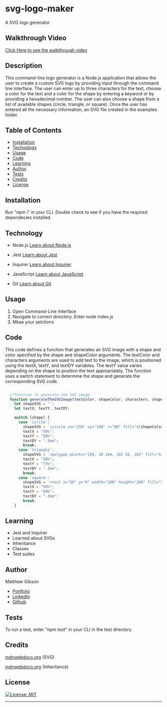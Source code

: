 # svg-logo-maker

A SVG logo generator

## Walkthrough Video

[Click Here to see the walkthrough video](https://drive.google.com/file/d/1d9tBwOLJr8M2beIsQbjigrH4tjpVbZdI/view?usp=share_link)

## Description

This command-line logo generator is a Node.js application that allows the user to create a custom SVG logo by providing input through the command line interface. The user can enter up to three characters for the text, choose a color for the text and a color for the shape by entering a keyword or by providing a hexadecimal number. The user can also choose a shape from a list of available shapes (circle, triangle, or square). Once the user has entered all the necessary information, an SVG file created in the examples folder.

## Table of Contents

- [Installation](#installation)
- [Technology](#technology)
- [Usage](#usage)
- [Code](#Code)
- [Learning](#learning)
- [Author](#author)
- [Tests](#tests)
- [Credits](#credits)
- [License](#license)

## Installation

Run "npm i" in your CLI. Double check to see if you have the required dependecies installed.

## Technology

- Node.js
  [Learn about Node.js](https://nodejs.org/en/docs)

- Jest
  [Learn about Jest](https://jestjs.io/docs/getting-started)

- Inquirer
  [Learn about Inquirer](https://www.npmjs.com/package/inquirer/v/8.2.4)

- JavaScript
  [Learn about JavaScript](https://developer.mozilla.org/en-US/docs/Web/JavaScript)

- Git
  [Learn about Git](https://git-scm.com/)

## Usage

1. Open Command-Line Interface
2. Navigate to correct directory. Enter node index.js
3. Mkae your selctions

## Code

This code defines a function that generates an SVG image with a shape and color specified by the shape and shapeColor arguments. The textColor and characters arguments are used to add text to the image, which is positioned using the textX, textY, and textDY variables. The textY value varies depending on the shape to position the text appropriately. The function uses a switch statement to determine the shape and generate the corresponding SVG code.

```JavaScript

  //function to generate the SVG image
  function generateTheSVGImage(textColor, shapeColor, characters, shape) {
    let shapeSVG = '';
    let textX, textY, textDY;

    switch (shape) {
      case 'circle':
        shapeSVG = `<circle cx="150" cy="100" r="80" fill="${shapeColor}" />`;
        textX = "50%";
        textY = "50%";
        textDY = ".3em";
        break;
      case 'triangle':
        shapeSVG = `<polygon points="150, 18 244, 182 56, 182" fill="${shapeColor}" />`;
        textX = "50%";
        textY = "75%";
        textDY = ".3em";
        break;
      case 'square':
        shapeSVG = `<rect x="50" y="0" width="200" height="200" fill="${shapeColor}" />`;
        textX = "50%";
        textY = "50%";
        textDY = ".3em";
        break;
    }
```

## Learning

- Jest and Inquirer
- Learned about SVGs
- Inheritance
- Classes
- Test suites

## Author

Matthew Gibson

- [Portfolio](https://github.com/ohSweetWampum)
- [LinkedIn](https://www.linkedin.com/in/matthew-gibson-6b9b12237/)
- [Github](https://github.com/ohSweetWampum)

## Tests

To run a test, enter "npm test" in your CLI in the test directory

## Credits

[mdnwebdocs.org](https://developer.mozilla.org/en-US/docs/Web/SVG/Tutorial)
(SVG)

[mdnwebdocs.org](https://www.w3schools.com/js/js_class_inheritance.asp)
(Inheritance)

## License

[![License: MIT](https://img.shields.io/badge/License-MIT-yellow.svg)](https://opensource.org/licenses/MIT)

---

```

```
